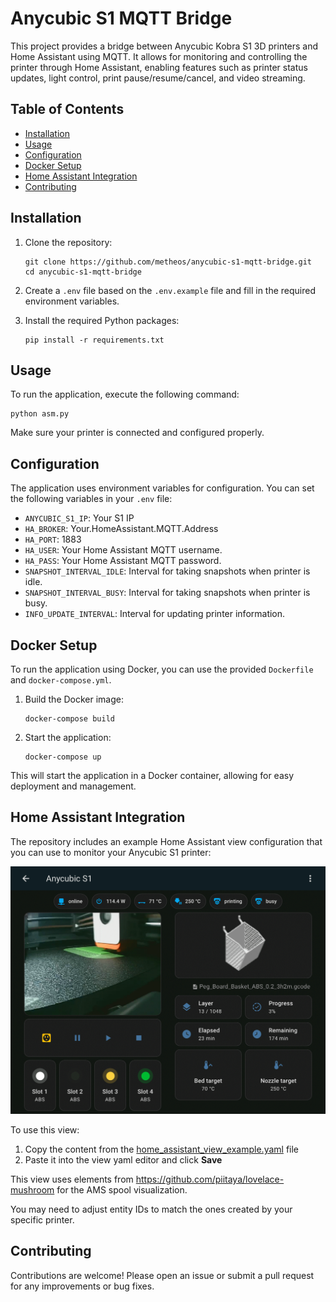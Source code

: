 # Anycubic S1 MQTT Bridge

This project provides a bridge between Anycubic Kobra S1 3D printers and Home Assistant using MQTT. It allows for monitoring and controlling the printer through Home Assistant, enabling features such as printer status updates, light control, print pause/resume/cancel, and video streaming.

## Table of Contents

- [Installation](#installation)
- [Usage](#usage)
- [Configuration](#configuration)
- [Docker Setup](#docker-setup)
- [Home Assistant Integration](#home-assistant-integration)
- [Contributing](#contributing)

## Installation

1. Clone the repository:

   ```
   git clone https://github.com/metheos/anycubic-s1-mqtt-bridge.git
   cd anycubic-s1-mqtt-bridge
   ```

2. Create a `.env` file based on the `.env.example` file and fill in the required environment variables.

3. Install the required Python packages:
   ```
   pip install -r requirements.txt
   ```

## Usage

To run the application, execute the following command:

```
python asm.py
```

Make sure your printer is connected and configured properly.

## Configuration

The application uses environment variables for configuration. You can set the following variables in your `.env` file:

- `ANYCUBIC_S1_IP`: Your S1 IP
- `HA_BROKER`: Your.HomeAssistant.MQTT.Address
- `HA_PORT`: 1883
- `HA_USER`: Your Home Assistant MQTT username.
- `HA_PASS`: Your Home Assistant MQTT password.
- `SNAPSHOT_INTERVAL_IDLE`: Interval for taking snapshots when printer is idle.
- `SNAPSHOT_INTERVAL_BUSY`: Interval for taking snapshots when printer is busy.
- `INFO_UPDATE_INTERVAL`: Interval for updating printer information.

## Docker Setup

To run the application using Docker, you can use the provided `Dockerfile` and `docker-compose.yml`.

1. Build the Docker image:

   ```
   docker-compose build
   ```

2. Start the application:
   ```
   docker-compose up
   ```

This will start the application in a Docker container, allowing for easy deployment and management.

## Home Assistant Integration

The repository includes an example Home Assistant view configuration that you can use to monitor your Anycubic S1 printer:

![Home Assistant View Example](HA_Example.PNG)

To use this view:

1. Copy the content from the [home_assistant_view_example.yaml](home_assistant_view_example.yaml) file
2. Paste it into the view yaml editor and click **Save**

This view uses elements from https://github.com/piitaya/lovelace-mushroom for the AMS spool visualization.

You may need to adjust entity IDs to match the ones created by your specific printer.

## Contributing

Contributions are welcome! Please open an issue or submit a pull request for any improvements or bug fixes.
